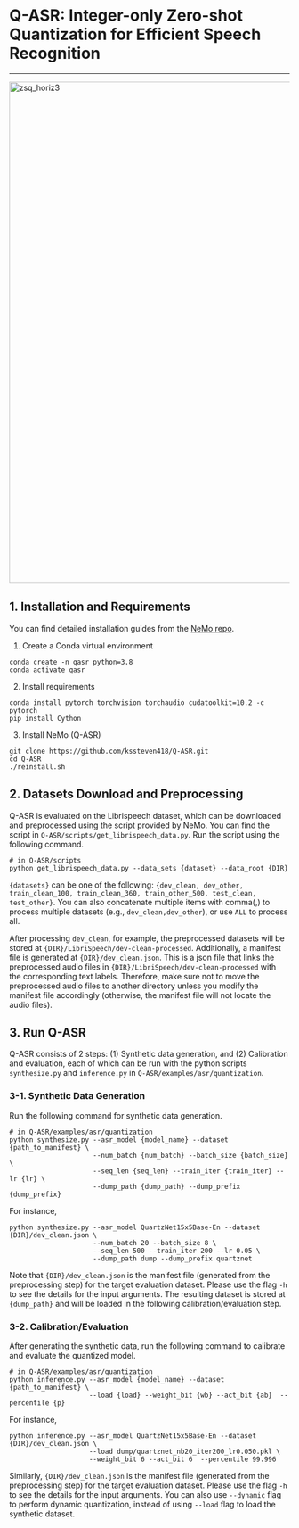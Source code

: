 # Q-ASR: Integer-only Zero-shot Quantization for Efficient Speech Recognition
---
<img width="900" alt="zsq_horiz3" src="https://user-images.githubusercontent.com/50283958/113030937-a29bef80-917d-11eb-8f33-65fd5b076d0e.png">

## 1. Installation and Requirements
You can find detailed installation guides from the [NeMo repo](https://github.com/NVIDIA/NeMo).

1. Create a Conda virtual environment
```
conda create -n qasr python=3.8
conda activate qasr
```

2. Install requirements
```
conda install pytorch torchvision torchaudio cudatoolkit=10.2 -c pytorch
pip install Cython
```

3. Install NeMo (Q-ASR) 
```
git clone https://github.com/kssteven418/Q-ASR.git
cd Q-ASR
./reinstall.sh
```


## 2. Datasets Download and Preprocessing
Q-ASR is evaluated on the Librispeech dataset, which can be downloaded and preprocessed using the script provided by NeMo. 
You can find the script in `Q-ASR/scripts/get_librispeech_data.py`. 
Run the script using the following command.
```
# in Q-ASR/scripts
python get_librispeech_data.py --data_sets {dataset} --data_root {DIR}
```
`{datasets}` can be one of the following: `{dev_clean, dev_other, train_clean_100, train_clean_360, train_other_500, test_clean, test_other}`.
You can also concatenate multiple items with comma(,) to process multiple datasets (e.g., `dev_clean,dev_other`),
or use `ALL` to process all.

After processing `dev_clean`, for example, the preprocessed datasets will be stored at `{DIR}/LibriSpeech/dev-clean-processed`. 
Additionally, a manifest file is generated at `{DIR}/dev_clean.json`. 
This is a json file that links the preprocessed audio files in `{DIR}/LibriSpeech/dev-clean-processed` with the corresponding text labels.
Therefore, make sure not to move the preprocessed audio files to another directory unless you modify the manifest file accordingly 
(otherwise, the manifest file will not locate the audio files).


## 3. Run Q-ASR
Q-ASR consists of 2 steps: (1) Synthetic data generation, and (2) Calibration and evaluation, each of which can be run with the python scripts
`synthesize.py` and `inference.py` in `Q-ASR/examples/asr/quantization`.

### 3-1. Synthetic Data Generation
Run the following command for synthetic data generation.
```
# in Q-ASR/examples/asr/quantization
python synthesize.py --asr_model {model_name} --dataset {path_to_manifest} \
                     --num_batch {num_batch} --batch_size {batch_size} \
                     --seq_len {seq_len} --train_iter {train_iter} --lr {lr} \
                     --dump_path {dump_path} --dump_prefix {dump_prefix}
```

For instance,
```
python synthesize.py --asr_model QuartzNet15x5Base-En --dataset {DIR}/dev_clean.json \
                     --num_batch 20 --batch_size 8 \
                     --seq_len 500 --train_iter 200 --lr 0.05 \
                     --dump_path dump --dump_prefix quartznet
```

Note that `{DIR}/dev_clean.json` is the manifest file (generated from the preprocessing step) for the target evaluation dataset.
Please use the flag `-h` to see the details for the input arguments.
The resulting dataset is stored at `{dump_path}` and will be loaded in the following calibration/evaluation step.

### 3-2. Calibration/Evaluation
After generating the synthetic data, run the following command to calibrate and evaluate the quantized model.
```
# in Q-ASR/examples/asr/quantization
python inference.py --asr_model {model_name} --dataset {path_to_manifest} \
                    --load {load} --weight_bit {wb} --act_bit {ab}  --percentile {p}
```
For instance,
```
python inference.py --asr_model QuartzNet15x5Base-En --dataset {DIR}/dev_clean.json \
                    --load dump/quartznet_nb20_iter200_lr0.050.pkl \
                    --weight_bit 6 --act_bit 6  --percentile 99.996
```
Similarly, `{DIR}/dev_clean.json` is the manifest file (generated from the preprocessing step) for the target evaluation dataset.
Please use the flag `-h` to see the details for the input arguments.
You can also use `--dynamic` flag to perform dynamic quantization, instead of using `--load` flag to load the synthetic dataset.
